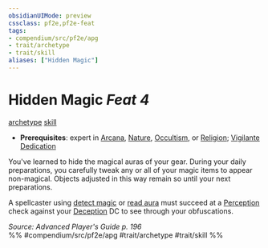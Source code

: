 ```yaml
---
obsidianUIMode: preview
cssclass: pf2e,pf2e-feat
tags:
- compendium/src/pf2e/apg
- trait/archetype
- trait/skill
aliases: ["Hidden Magic"]
---
```

# Hidden Magic  *Feat 4*  
[archetype](../../rules/traits/archetype.md)  [skill](../../rules/traits/skill.md)  

- **Prerequisites**: expert in [Arcana](../skills.md#Arcana), [Nature](../skills.md#Nature), [Occultism](../skills.md#Occultism), or [Religion](../skills.md#Religion); [Vigilante Dedication](vigilante-dedication-apg.md)

You've learned to hide the magical auras of your gear. During your daily preparations, you carefully tweak any or all of your magic items to appear non-magical. Objects adjusted in this way remain so until your next preparations.

A spellcaster using [detect magic](../spells/detect-magic.md) or [read aura](../spells/read-aura.md) must succeed at a [Perception](../skills.md#Perception) check against your [Deception](../skills.md#Deception) DC to see through your obfuscations.

*Source: Advanced Player's Guide p. 196*  
%% #compendium/src/pf2e/apg #trait/archetype #trait/skill %%